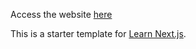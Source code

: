 Access the website [here](https://nextjs-blog-pi-plum-31.vercel.app/)

This is a starter template for [Learn Next.js](https://nextjs.org/learn).
